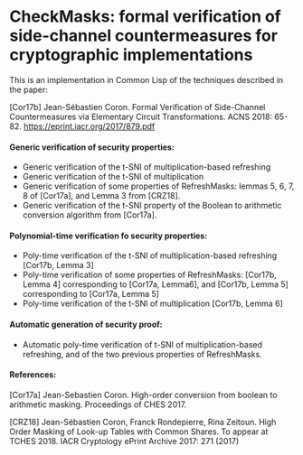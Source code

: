 # CheckMasks: formal verification of side-channel countermeasures for cryptographic implementations

This is an implementation in Common Lisp of the techniques described in the paper:

[Cor17b] Jean-Sébastien Coron. Formal Verification of Side-Channel Countermeasures via Elementary Circuit Transformations. ACNS 2018: 65-82. https://eprint.iacr.org/2017/879.pdf

#### Generic verification of security properties:
* Generic verification of the t-SNI of multiplication-based refreshing
* Generic verification of the t-SNI of multiplication
* Generic verification of some properties of RefreshMasks: lemmas 5, 6, 7, 8 of [Cor17a], and Lemma 3 from [CRZ18].
* Generic verification of the t-SNI property of the Boolean to arithmetic conversion algorithm from [Cor17a].

#### Polynomial-time verification fo security properties:
* Poly-time verification of the t-SNI of multiplication-based refreshing [Cor17b, Lemma 3]
* Poly-time verification of some properties of RefreshMasks: [Cor17b, Lemma 4] corresponding to [Cor17a, Lemma6], and [Cor17b, Lemma 5] corresponding to [Cor17a, Lemma 5]
* Poly-time verification of the t-SNI of multiplication [Cor17b, Lemma 6]

#### Automatic generation of security proof:
* Automatic poly-time verification of t-SNI of multiplication-based refreshing, and of the two previous properties of RefreshMasks.

#### References:
[Cor17a] Jean-Sebastien Coron. High-order conversion from boolean to arithmetic masking. Proceedings of CHES 2017.

[CRZ18] Jean-Sébastien Coron, Franck Rondepierre, Rina Zeitoun. High Order Masking of Look-up Tables 
        with Common Shares. To appear at TCHES 2018. IACR Cryptology ePrint Archive 2017: 271 (2017)
